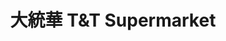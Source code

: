 ---
title: "大統華 T&T Supermarket"
url: /markham/da-tong-hua-tundt-supermarket-kennedy-road/
shop: Supermarkt
---